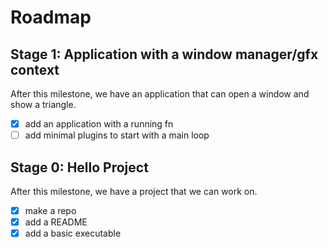 # Roadmap

## Stage 1: Application with a window manager/gfx context

After this milestone, we have an application that can open a window and show a triangle.

- [x] add an application with a running fn
- [ ] add minimal plugins to start with a main loop 

## Stage 0: Hello Project

After this milestone, we have a project that we can work on.

- [x] make a repo
- [x] add a README
- [x] add a basic executable

